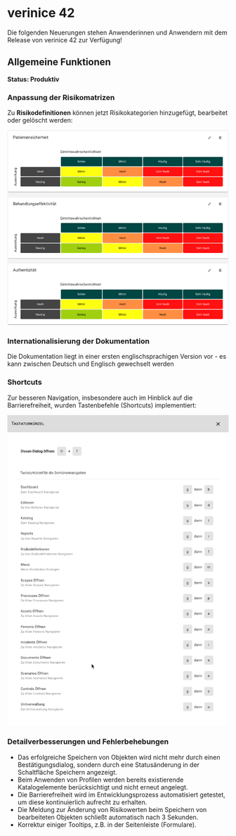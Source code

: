 <!-- © 2025 The Project Contributors - see AUTHORS.txt -->
# verinice 42

Die folgenden Neuerungen stehen Anwenderinnen und Anwendern mit dem Release von verinice 42 zur Verfügung!

## Allgemeine Funktionen

**Status: Produktiv**

### Anpassung der Risikomatrizen

Zu **Risikodefinitionen** können jetzt Risikokategorien hinzugefügt, bearbeitet oder gelöscht werden: 

![Risikokategorien](/assets/release-notes/verinice-42-risk-categories.de.png)

### Internationalisierung der Dokumentation

Die Dokumentation liegt in einer ersten englischsprachigen Version vor - es kann zwischen Deutsch und Englisch gewechselt werden

### Shortcuts

Zur besseren Navigation, insbesondere auch im Hinblick auf die Barrierefreiheit, wurden Tastenbefehle (Shortcuts) implementiert:

![Shortcuts](/assets/release-notes/verinice-42-shortcuts.de.png)

### Detailverbesserungen und Fehlerbehebungen

- Das erfolgreiche Speichern von Objekten wird nicht mehr durch einen Bestätigungsdialog, sondern durch eine Statusänderung in der Schaltfläche Speichern angezeigt.
- Beim Anwenden von Profilen werden bereits existierende Katalogelemente berücksichtigt und nicht erneut angelegt.
- Die Barrierefreiheit wird im Entwicklungsprozess automatisiert getestet, um diese kontinuierlich aufrecht zu erhalten.
- Die Meldung zur Änderung von Risikowerten beim Speichern von bearbeiteten Objekten schließt automatisch nach 3 Sekunden.
- Korrektur einiger Tooltips, z.B. in der Seitenleiste (Formulare).
